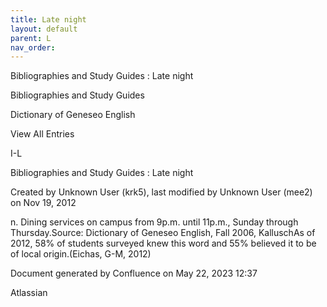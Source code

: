 ```yaml
---
title: Late night
layout: default
parent: L
nav_order:
---
```


Bibliographies and Study Guides : Late night

Bibliographies and Study Guides

Dictionary of Geneseo English

View All Entries

I-L

Bibliographies and Study Guides : Late night

Created by  Unknown User (krk5), last modified by  Unknown User (mee2) on Nov 19, 2012

n. Dining services on campus from 9p.m. until 11p.m., Sunday through Thursday.Source: Dictionary of Geneseo English, Fall 2006, KalluschAs of 2012, 58% of students surveyed knew this word and 55% believed it to be of local origin.(Eichas, G-M, 2012) 

Document generated by Confluence on May 22, 2023 12:37

Atlassian

